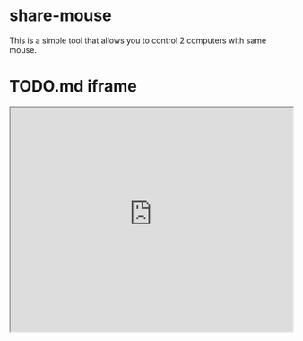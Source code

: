 # share-mouse

This is a simple tool that allows you to control 2 computers with same mouse.

# TODO.md iframe

<iframe src="https://raw.githubusercontent.com/beratcmn/share-mouse/main/TODO.md" width="100%" height="400px"></iframe>
